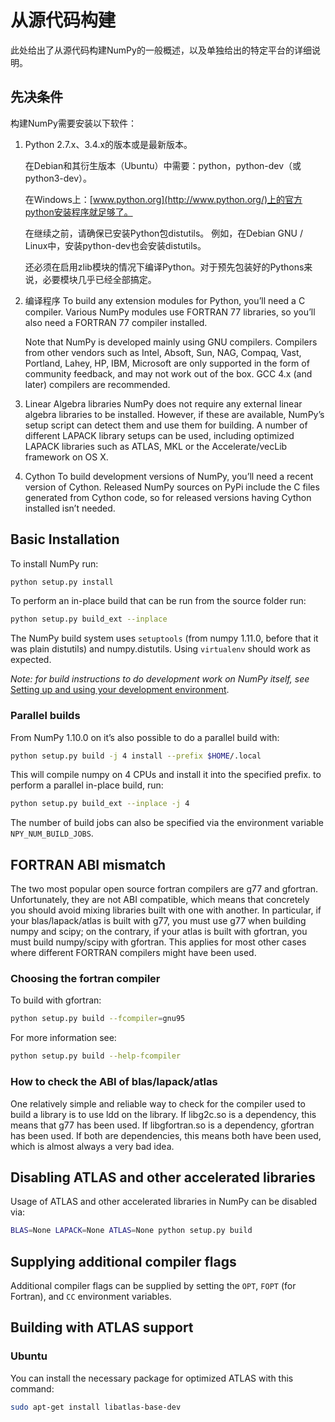 # 从源代码构建

此处给出了从源代码构建NumPy的一般概述，以及单独给出的特定平台的详细说明。

## 先决条件
构建NumPy需要安装以下软件：

1. Python 2.7.x、3.4.x的版本或是最新版本。

    在Debian和其衍生版本（Ubuntu）中需要：python，python-dev（或python3-dev）。

    在Windows上：[www.python.org](http://www.python.org/)上的官方python安装程序就足够了。
 
    在继续之前，请确保已安装Python包distutils。 例如，在Debian GNU / Linux中，安装python-dev也会安装distutils。

    还必须在启用zlib模块的情况下编译Python。对于预先包装好的Pythons来说，必要模块几乎已经全部搞定。

1. 编译程序
    To build any extension modules for Python, you’ll need a C compiler. Various NumPy modules use FORTRAN 77 libraries, so you’ll also need a FORTRAN 77 compiler installed.

    Note that NumPy is developed mainly using GNU compilers. Compilers from other vendors such as Intel, Absoft, Sun, NAG, Compaq, Vast, Portland, Lahey, HP, IBM, Microsoft are only supported in the form of community feedback, and may not work out of the box. GCC 4.x (and later) compilers are recommended.

1. Linear Algebra libraries
    NumPy does not require any external linear algebra libraries to be installed. However, if these are available, NumPy’s setup script can detect them and use them for building. A number of different LAPACK library setups can be used, including optimized LAPACK libraries such as ATLAS, MKL or the Accelerate/vecLib framework on OS X.

1. Cython
    To build development versions of NumPy, you’ll need a recent version of Cython. Released NumPy sources on PyPi include the C files generated from Cython code, so for released versions having Cython installed isn’t needed.

## Basic Installation

To install NumPy run:

```sh
python setup.py install
```

To perform an in-place build that can be run from the source folder run:

```sh
python setup.py build_ext --inplace
```

The NumPy build system uses ``setuptools`` (from numpy 1.11.0, before that it was plain distutils) and numpy.distutils. Using ``virtualenv`` should work as expected.

*Note: for build instructions to do development work on NumPy itself, see* [Setting up and using your development environment](https://docs.scipy.org/doc/numpy/dev/development_environment.html#development-environment).

### Parallel builds

From NumPy 1.10.0 on it’s also possible to do a parallel build with:

```sh
python setup.py build -j 4 install --prefix $HOME/.local
```

This will compile numpy on 4 CPUs and install it into the specified prefix. to perform a parallel in-place build, run:

```sh
python setup.py build_ext --inplace -j 4
```

The number of build jobs can also be specified via the environment variable ``NPY_NUM_BUILD_JOBS``.


## FORTRAN ABI mismatch

The two most popular open source fortran compilers are g77 and gfortran. Unfortunately, they are not ABI compatible, which means that concretely you should avoid mixing libraries built with one with another. In particular, if your blas/lapack/atlas is built with g77, you must use g77 when building numpy and scipy; on the contrary, if your atlas is built with gfortran, you must build numpy/scipy with gfortran. This applies for most other cases where different FORTRAN compilers might have been used.

### Choosing the fortran compiler

To build with gfortran:

```sh
python setup.py build --fcompiler=gnu95
```

For more information see:

```sh
python setup.py build --help-fcompiler
```

### How to check the ABI of blas/lapack/atlas

One relatively simple and reliable way to check for the compiler used to build a library is to use ldd on the library. If libg2c.so is a dependency, this means that g77 has been used. If libgfortran.so is a dependency, gfortran has been used. If both are dependencies, this means both have been used, which is almost always a very bad idea.

## Disabling ATLAS and other accelerated libraries

Usage of ATLAS and other accelerated libraries in NumPy can be disabled via:

```sh
BLAS=None LAPACK=None ATLAS=None python setup.py build
```

## Supplying additional compiler flags

Additional compiler flags can be supplied by setting the ``OPT``, ``FOPT`` (for Fortran), and ``CC`` environment variables.

## Building with ATLAS support

### Ubuntu

You can install the necessary package for optimized ATLAS with this command:

```sh
sudo apt-get install libatlas-base-dev
```